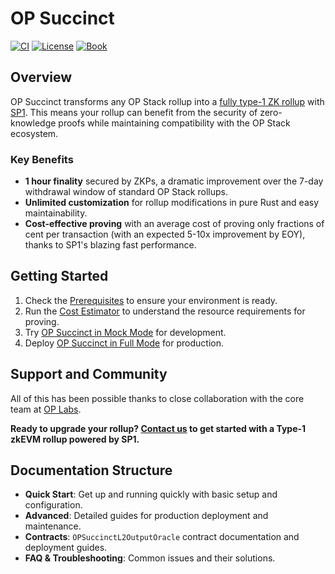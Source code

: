 # OP Succinct

<a href="https://github.com/succinctlabs/op-succinct/actions/workflows/docker-build.yaml"><img src="https://img.shields.io/github/actions/workflow/status/succinctlabs/op-succinct/docker-build.yaml?style=flat&labelColor=1C2C2E&label=ci&color=BEC5C9&logo=GitHub%20Actions&logoColor=BEC5C9" alt="CI"></a>
   <a href="https://github.com/succinctlabs/op-succinct/blob/main/LICENSE-MIT"><img src="https://img.shields.io/badge/License-MIT-d1d1f6.svg?style=flat&labelColor=1C2C2E&color=BEC5C9&logo=googledocs&label=license&logoColor=BEC5C9" alt="License"></a>
   <a href="https://succinctlabs.github.io/op-succinct"><img src="https://img.shields.io/badge/Book-854a15?style=flat&labelColor=1C2C2E&color=BEC5C9&logo=mdBook&logoColor=BEC5C9" alt="Book"></a>

## Overview

OP Succinct transforms any OP Stack rollup into a [fully type-1 ZK rollup](https://vitalik.eth.limo/general/2022/08/04/zkevm.html) with [SP1](https://docs.succinct.xyz/docs/sp1/introduction). This means your rollup can benefit from the security of zero-knowledge proofs while maintaining compatibility with the OP Stack ecosystem.

### Key Benefits

- **1 hour finality** secured by ZKPs, a dramatic improvement over the 7-day withdrawal window of standard OP Stack rollups.
- **Unlimited customization** for rollup modifications in pure Rust and easy maintainability.
- **Cost-effective proving** with an average cost of proving only fractions of cent per transaction (with an expected 5-10x improvement by EOY), thanks to SP1's blazing fast performance.

## Getting Started

1. Check the [Prerequisites](./quick-start/prerequisites.md) to ensure your environment is ready.
2. Run the [Cost Estimator](./quick-start/cost-estimator.md) to understand the resource requirements for proving.
3. Try [OP Succinct in Mock Mode](./quick-start/mock.md) for development.
4. Deploy [OP Succinct in Full Mode](./quick-start/full.md) for production.

## Support and Community

All of this has been possible thanks to close collaboration with the core team at [OP Labs](https://www.oplabs.co/).

**Ready to upgrade your rollup? [Contact us](https://docs.google.com/forms/d/e/1FAIpQLSd2Yil8TrU54cIuohH1WvDvbxTusyqh5rsDmMAtGC85-Arshg/viewform?ref=https://succinctlabs.github.io/op-succinct/) to get started with a Type-1 zkEVM rollup powered by SP1.**

## Documentation Structure

- **Quick Start**: Get up and running quickly with basic setup and configuration.
- **Advanced**: Detailed guides for production deployment and maintenance.
- **Contracts**: `OPSuccinctL2OutputOracle` contract documentation and deployment guides.
- **FAQ & Troubleshooting**: Common issues and their solutions.
